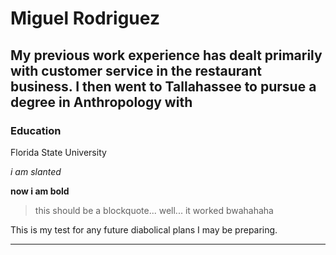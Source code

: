 # Miguel Rodriguez
## My previous work experience has dealt primarily with customer service in the restaurant business. I then went to Tallahassee to pursue a degree in Anthropology with

### Education
Florida State University 


_i am slanted_

__now i am bold__

>this should be a blockquote... well... it worked bwahahaha

This is my test for any future diabolical plans I may be preparing. 

---

 









